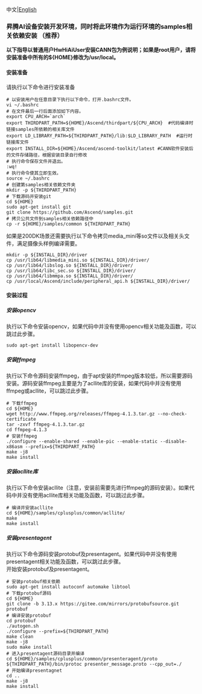 中文|[English](separate_environmental_guidance.md)

### 昇腾AI设备安装开发环境，同时将此环境作为运行环境的samples相关依赖安装 （推荐）

**以下指导以普通用户HwHiAiUser安装CANN包为例说明；如果是root用户，请将安装准备中所有的${HOME}修改为/usr/local。**

#### 安装准备
请执行以下命令进行安装准备
  ```
  # 以安装用户在任意目录下执行以下命令，打开.bashrc文件。
  vi ~/.bashrc  
  # 在文件最后一行后面添加如下内容。
  export CPU_ARCH=`arch`
  export THIRDPART_PATH=${HOME}/Ascend/thirdpart/${CPU_ARCH}  #代码编译时链接samples所依赖的相关库文件
  export LD_LIBRARY_PATH=${THIRDPART_PATH}/lib:$LD_LIBRARY_PATH  #运行时链接库文件
  export INSTALL_DIR=${HOME}/Ascend/ascend-toolkit/latest #CANN软件安装后的文件存储路径，根据安装目录自行修改
  # 执行命令保存文件并退出。
  :wq!  
  # 执行命令使其立即生效。 
  source ~/.bashrc 
  # 创建第samples相关依赖文件夹
  mkdir -p ${THIRDPART_PATH}
  # 下载源码并安装git
  cd ${HOME}
  sudo apt-get install git
  git clone https://github.com/Ascend/samples.git
  # 拷贝公共文件到samples相关依赖路径中
  cp -r ${HOME}/samples/common ${THIRDPART_PATH}
  ```  
如果是200DK场景还需要执行以下命令拷贝media_mini等so文件以及相关头文件，满足摄像头样例编译需要。
  ```
  mkdir -p ${INSTALL_DIR}/driver
  cp /usr/lib64/libmedia_mini.so ${INSTALL_DIR}/driver/
  cp /usr/lib64/libslog.so ${INSTALL_DIR}/driver/
  cp /usr/lib64/libc_sec.so ${INSTALL_DIR}/driver/
  cp /usr/lib64/libmmpa.so ${INSTALL_DIR}/driver/
  cp /usr/local/Ascend/include/peripheral_api.h ${INSTALL_DIR}/driver/
  ```
#### 安装过程
##### 安装opencv
执行以下命令安装opencv，如果代码中并没有使用opencv相关功能及函数，可以跳过此步骤。
  ```
  sudo apt-get install libopencv-dev
  ```
##### 安装ffmpeg
执行以下命令源码安装ffmpeg，由于apt安装的ffmpeg版本较低，所以需要源码安装。源码安装ffmpeg主要是为了acllite库的安装，如果代码中并没有使用ffmpeg或acllite，可以跳过此步骤。
  ```
  # 下载ffmpeg
  cd ${HOME}
  wget http://www.ffmpeg.org/releases/ffmpeg-4.1.3.tar.gz --no-check-certificate
  tar -zxvf ffmpeg-4.1.3.tar.gz
  cd ffmpeg-4.1.3
  # 安装ffmpeg
  ./configure --enable-shared --enable-pic --enable-static --disable-x86asm --prefix=${THIRDPART_PATH}
  make -j8
  make install
  ```
##### 安装acllite库
执行以下命令安装acllite（注意，安装前需要先进行ffmpeg的源码安装）。如果代码中并没有使用acllite库相关功能及函数，可以跳过此步骤。
  ```
  # 编译并安装acllite
  cd ${HOME}/samples/cplusplus/common/acllite/
  make
  make install
  ```
##### 安装presentagent
执行以下命令源码安装protobuf及presentagent。如果代码中并没有使用presentagent相关功能及函数，可以跳过此步骤。    
开始安装protobuf及presentagent。
  ```
  # 安装protobuf相关依赖
  sudo apt-get install autoconf automake libtool
  # 下载protobuf源码
  cd ${HOME}
  git clone -b 3.13.x https://gitee.com/mirrors/protobufsource.git protobuf
  # 编译安装protobuf
  cd protobuf
  ./autogen.sh
  ./configure --prefix=${THIRDPART_PATH}
  make clean
  make -j8
  sudo make install
  # 进入presentagent源码目录并编译
  cd ${HOME}/samples/cplusplus/common/presenteragent/proto
  ${THIRDPART_PATH}/bin/protoc presenter_message.proto --cpp_out=./
  # 开始编译presentagnet
  cd ..
  make -j8
  make install
  ```